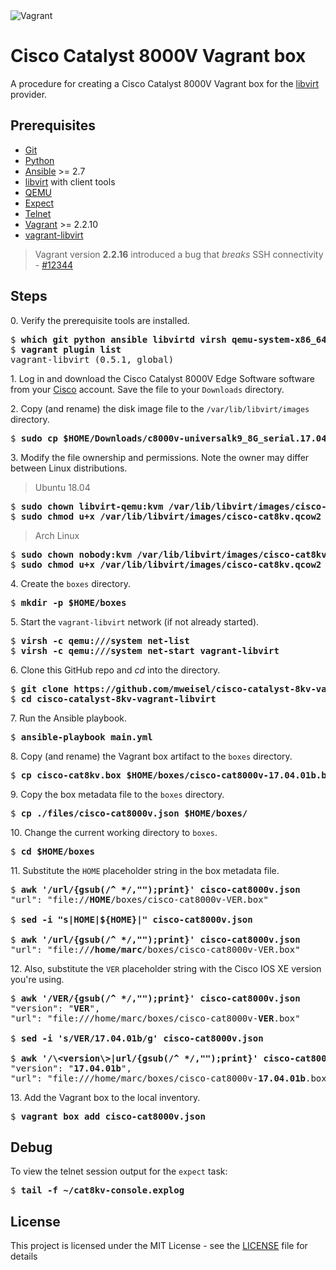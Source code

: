 <img alt="Vagrant" src="https://img.shields.io/badge/vagrant%20-%231563FF.svg?&style=for-the-badge&logo=vagrant&logoColor=white"/>

# Cisco Catalyst 8000V Vagrant box

A procedure for creating a Cisco Catalyst 8000V Vagrant box for the [libvirt](https://libvirt.org) provider.

## Prerequisites

  * [Git](https://git-scm.com)
  * [Python](https://www.python.org)
  * [Ansible](https://docs.ansible.com/ansible/latest/index.html) >= 2.7
  * [libvirt](https://libvirt.org) with client tools
  * [QEMU](https://www.qemu.org)
  * [Expect](https://en.wikipedia.org/wiki/Expect)
  * [Telnet](https://en.wikipedia.org/wiki/Telnet)
  * [Vagrant](https://www.vagrantup.com) >= 2.2.10
  * [vagrant-libvirt](https://github.com/vagrant-libvirt/vagrant-libvirt)

> Vagrant version **2.2.16** introduced a bug that *breaks* SSH connectivity - [#12344](https://github.com/hashicorp/vagrant/issues/12344)

## Steps

0\. Verify the prerequisite tools are installed.

<pre>
$ <b>which git python ansible libvirtd virsh qemu-system-x86_64 expect telnet vagrant</b>
$ <b>vagrant plugin list</b>
vagrant-libvirt (0.5.1, global)
</pre>

1\. Log in and download the Cisco Catalyst 8000V Edge Software software from your [Cisco](https://software.cisco.com/download/home/286327102/type) account. Save the file to your `Downloads` directory.

2\. Copy (and rename) the disk image file to the `/var/lib/libvirt/images` directory.

<pre>
$ <b>sudo cp $HOME/Downloads/c8000v-universalk9_8G_serial.17.04.01b.qcow2 /var/lib/libvirt/images/cisco-cat8kv.qcow2</b>
</pre>

3\. Modify the file ownership and permissions. Note the owner may differ between Linux distributions.

> Ubuntu 18.04

<pre>
$ <b>sudo chown libvirt-qemu:kvm /var/lib/libvirt/images/cisco-cat8kv.qcow2</b>
$ <b>sudo chmod u+x /var/lib/libvirt/images/cisco-cat8kv.qcow2</b>
</pre>

> Arch Linux

<pre>
$ <b>sudo chown nobody:kvm /var/lib/libvirt/images/cisco-cat8kv.qcow2</b>
$ <b>sudo chmod u+x /var/lib/libvirt/images/cisco-cat8kv.qcow2</b>
</pre>

4\. Create the `boxes` directory.

<pre>
$ <b>mkdir -p $HOME/boxes</b>
</pre>

5\. Start the `vagrant-libvirt` network (if not already started).

<pre>
$ <b>virsh -c qemu:///system net-list</b>
$ <b>virsh -c qemu:///system net-start vagrant-libvirt</b>
</pre>

6\. Clone this GitHub repo and _cd_ into the directory.

<pre>
$ <b>git clone https://github.com/mweisel/cisco-catalyst-8kv-vagrant-libvirt</b>
$ <b>cd cisco-catalyst-8kv-vagrant-libvirt</b>
</pre>

7\. Run the Ansible playbook.

<pre>
$ <b>ansible-playbook main.yml</b>
</pre>

8\. Copy (and rename) the Vagrant box artifact to the `boxes` directory.

<pre>
$ <b>cp cisco-cat8kv.box $HOME/boxes/cisco-cat8000v-17.04.01b.box</b>
</pre>

9\. Copy the box metadata file to the `boxes` directory.

<pre>
$ <b>cp ./files/cisco-cat8000v.json $HOME/boxes/</b>
</pre>

10\. Change the current working directory to `boxes`.

<pre>
$ <b>cd $HOME/boxes</b>
</pre>

11\. Substitute the `HOME` placeholder string in the box metadata file.

<pre>
$ <b>awk '/url/{gsub(/^ */,"");print}' cisco-cat8000v.json</b>
"url": "file://<b>HOME</b>/boxes/cisco-cat8000v-VER.box"

$ <b>sed -i "s|HOME|${HOME}|" cisco-cat8000v.json</b>

$ <b>awk '/url/{gsub(/^ */,"");print}' cisco-cat8000v.json</b>
"url": "file://<b>/home/marc</b>/boxes/cisco-cat8000v-VER.box"
</pre>

12\. Also, substitute the `VER` placeholder string with the Cisco IOS XE version you're using.

<pre>
$ <b>awk '/VER/{gsub(/^ */,"");print}' cisco-cat8000v.json</b>
"version": "<b>VER</b>",
"url": "file:///home/marc/boxes/cisco-cat8000v-<b>VER</b>.box"

$ <b>sed -i 's/VER/17.04.01b/g' cisco-cat8000v.json</b>

$ <b>awk '/\&lt;version\&gt;|url/{gsub(/^ */,"");print}' cisco-cat8000v.json</b>
"version": "<b>17.04.01b</b>",
"url": "file:///home/marc/boxes/cisco-cat8000v-<b>17.04.01b</b>.box"
</pre>

13\. Add the Vagrant box to the local inventory.

<pre>
$ <b>vagrant box add cisco-cat8000v.json</b>
</pre>

## Debug

To view the telnet session output for the `expect` task:

<pre>
$ <b>tail -f ~/cat8kv-console.explog</b>
</pre>

## License

This project is licensed under the MIT License - see the [LICENSE](LICENSE) file for details
